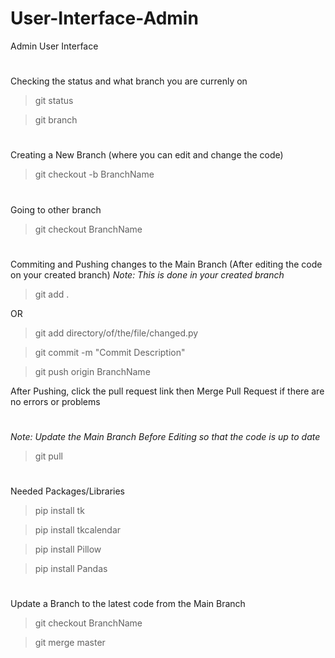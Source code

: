 # User-Interface-Admin
Admin User Interface
#
Checking the status and what branch you are currenly on
> git status

> git branch
#
Creating a New Branch (where you can edit and change the code)
> git checkout -b BranchName
#
Going to other branch
> git checkout BranchName
#
Commiting and Pushing changes to the Main Branch (After editing the code on your created branch)
*Note: This is done in your created branch*

> git add .

OR

> git add directory/of/the/file/changed.py


> git commit -m "Commit Description"

> git push origin BranchName

After Pushing, click the pull request link then Merge Pull Request if there are no errors or problems
#
*Note: Update the Main Branch Before Editing so that the code is up to date*
> git pull

#
Needed Packages/Libraries
> pip install tk

> pip install tkcalendar

> pip install Pillow

> pip install Pandas

#
Update a Branch to the latest code from the Main Branch
>git checkout BranchName

>git merge master